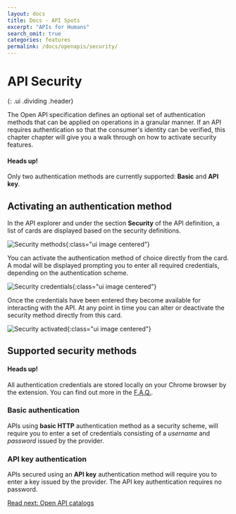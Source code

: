 ```yaml
---
layout: docs
title: Docs - API Spots
excerpt: "APIs for Humans"
search_omit: true
categories: features
permalink: /docs/openapis/security/
---
```


# API Security
{: .ui .dividing .header}

The Open API specification defines an optional set of authentication methods
that can be applied on operations in a granular manner.  If an API requires
authentication so that the consumer's identity can be verified, this chapter
chapter will give you a walk through on how to activate security features.

<div class="ui visible warning compact message">
  <h4 class="ui header">
    Heads up!
  </h4>
  <p>
    Only two authentication methods are currently supported:
    <strong>Basic</strong> and <strong>API key</strong>.
  </p>
</div>

## Activating an authentication method

In the API explorer and under the section **Security** of the
API definition, a list of cards are displayed based on the security
definitions.

![Security methods]({{site.url}}/assets/images/docs/openapis/definitions/security-methods.png){:class="ui image centered"}

You can activate the authentication method of choice directly from the card.  
A modal will be displayed prompting you to enter all required credentials,
depending on the authentication scheme.

![Security credentials]({{site.url}}/assets/images/docs/openapis/definitions/security-credentials.png){:class="ui image centered"}

Once the credentials have been entered they become available for interacting with the
API.  At any point in time you can alter or deactivate the security method directly
from this card.

![Security activated]({{site.url}}/assets/images/docs/openapis/definitions/security-activated.png){:class="ui image centered"}

## Supported security methods

<div class="ui visible compact message">
  <h4 class="ui header">
    Heads up!
  </h4>
  <p>
    All authentication credentials are stored locally on your Chrome
    browser by the extension.  You can find out more in the
    <a href="{{site.url}}/faq#where-do-my-data-live" target="_blank">F.A.Q.</a>.
  </p>
</div>

### Basic authentication

APIs using **basic HTTP** authentication method as a security scheme, will require you to
enter a set of credentials consisting of a *username* and *password* issued by the provider.

### API key authentication

APIs secured using an **API key** authentication method will require you to
enter a key issued by the provider.  The API key authentication requires no
password.

<a class="ui large basic primary button fluid" href="/docs/openapis/catalogs/">
  Read next: Open API catalogs
  <i class="right chevron icon"></i>
</a>
